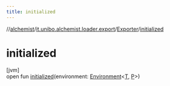 ```yaml
---
title: initialized
---
```

//[alchemist](../../../index.html)/[it.unibo.alchemist.loader.export](../index.html)/[Exporter](index.html)/[initialized](initialized.html)



# initialized



[jvm]\
open fun [initialized](initialized.html)(environment: [Environment](../../it.unibo.alchemist.model.interfaces/-environment/index.html)<[T](https://docs.oracle.com/javase/8/docs/api/java/lang/Iterable.html), [P](../../it.unibo.alchemist.loader.shapes/-rectangle/index.html)>)




